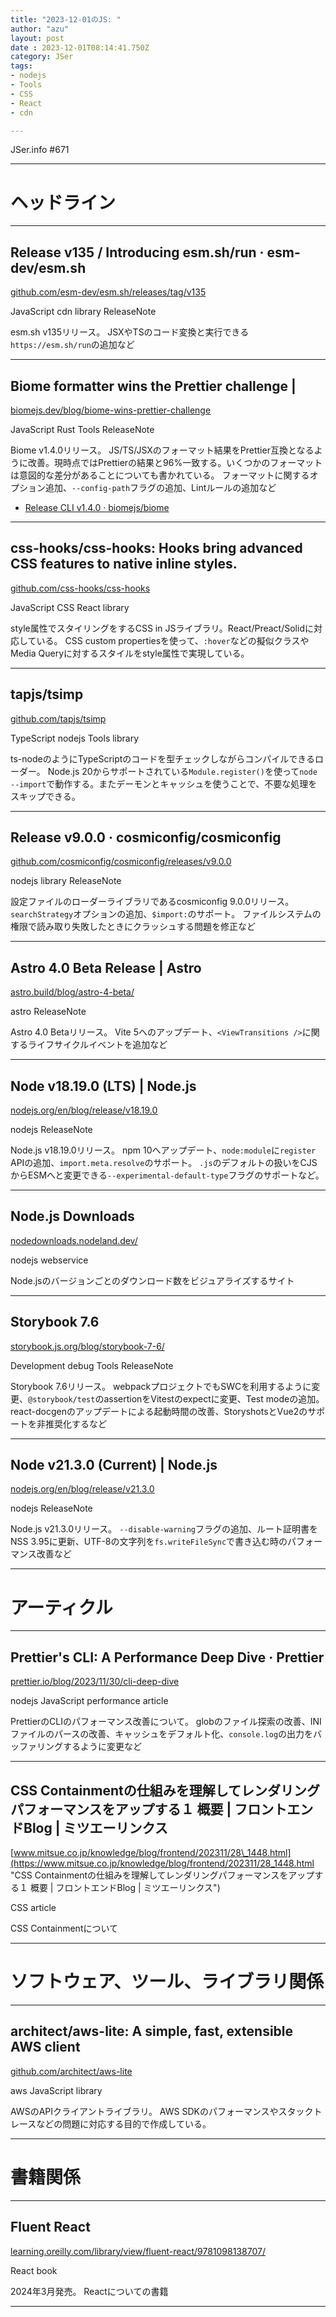 ```yaml
---
title: "2023-12-01のJS: "
author: "azu"
layout: post
date : 2023-12-01T08:14:41.750Z
category: JSer
tags:
- nodejs
- Tools
- CSS
- React
- cdn

---
```


JSer.info #671

----

<h1 class="site-genre">ヘッドライン</h1>

----

## Release v135 / Introducing esm.sh/run · esm-dev/esm.sh
[github.com/esm-dev/esm.sh/releases/tag/v135](https://github.com/esm-dev/esm.sh/releases/tag/v135 "Release v135 / Introducing esm.sh/run · esm-dev/esm.sh")
<p class="jser-tags jser-tag-icon"><span class="jser-tag">JavaScript</span> <span class="jser-tag">cdn</span> <span class="jser-tag">library</span> <span class="jser-tag">ReleaseNote</span></p>

esm.sh v135リリース。
JSXやTSのコード変換と実行できる
`https://esm.sh/run`の追加など


----

## Biome formatter wins the Prettier challenge |
[biomejs.dev/blog/biome-wins-prettier-challenge](https://biomejs.dev/blog/biome-wins-prettier-challenge "Biome formatter wins the Prettier challenge |")
<p class="jser-tags jser-tag-icon"><span class="jser-tag">JavaScript</span> <span class="jser-tag">Rust</span> <span class="jser-tag">Tools</span> <span class="jser-tag">ReleaseNote</span></p>

Biome v1.4.0リリース。
JS/TS/JSXのフォーマット結果をPrettier互換となるように改善。現時点ではPrettierの結果と96%一致する。いくつかのフォーマットは意図的な差分があることについても書かれている。
フォーマットに関するオプション追加、`--config-path`フラグの追加、Lintルールの追加など

- [Release CLI v1.4.0 · biomejs/biome](https://github.com/biomejs/biome/releases/tag/cli%2Fv1.4.0 "Release CLI v1.4.0 · biomejs/biome")

----

## css-hooks/css-hooks: Hooks bring advanced CSS features to native inline styles.
[github.com/css-hooks/css-hooks](https://github.com/css-hooks/css-hooks "css-hooks/css-hooks: Hooks bring advanced CSS features to native inline styles.")
<p class="jser-tags jser-tag-icon"><span class="jser-tag">JavaScript</span> <span class="jser-tag">CSS</span> <span class="jser-tag">React</span> <span class="jser-tag">library</span></p>

style属性でスタイリングをするCSS in JSライブラリ。React/Preact/Solidに対応している。
CSS custom propertiesを使って、`:hover`などの擬似クラスやMedia Queryに対するスタイルをstyle属性で実現している。


----

## tapjs/tsimp
[github.com/tapjs/tsimp](https://github.com/tapjs/tsimp "tapjs/tsimp")
<p class="jser-tags jser-tag-icon"><span class="jser-tag">TypeScript</span> <span class="jser-tag">nodejs</span> <span class="jser-tag">Tools</span> <span class="jser-tag">library</span></p>

ts-nodeのようにTypeScriptのコードを型チェックしながらコンパイルできるローダー。
Node.js 20からサポートされている`Module.register()`を使って`node --import`で動作する。またデーモンとキャッシュを使うことで、不要な処理をスキップできる。


----

## Release v9.0.0 · cosmiconfig/cosmiconfig
[github.com/cosmiconfig/cosmiconfig/releases/v9.0.0](https://github.com/cosmiconfig/cosmiconfig/releases/v9.0.0 "Release v9.0.0 · cosmiconfig/cosmiconfig")
<p class="jser-tags jser-tag-icon"><span class="jser-tag">nodejs</span> <span class="jser-tag">library</span> <span class="jser-tag">ReleaseNote</span></p>

設定ファイルのローダーライブラリであるcosmiconfig 9.0.0リリース。
`searchStrategy`オプションの追加、`$import:`のサポート。
ファイルシステムの権限で読み取り失敗したときにクラッシュする問題を修正など


----

## Astro 4.0 Beta Release | Astro
[astro.build/blog/astro-4-beta/](https://astro.build/blog/astro-4-beta/ "Astro 4.0 Beta Release | Astro")
<p class="jser-tags jser-tag-icon"><span class="jser-tag">astro</span> <span class="jser-tag">ReleaseNote</span></p>

Astro 4.0 Betaリリース。
Vite 5へのアップデート、`<ViewTransitions />`に関するライフサイクルイベントを追加など


----

## Node v18.19.0 (LTS) | Node.js
[nodejs.org/en/blog/release/v18.19.0](https://nodejs.org/en/blog/release/v18.19.0 "Node v18.19.0 (LTS) | Node.js")
<p class="jser-tags jser-tag-icon"><span class="jser-tag">nodejs</span> <span class="jser-tag">ReleaseNote</span></p>

Node.js v18.19.0リリース。
npm 10へアップデート、`node:module`に`register` APIの追加、`import.meta.resolve`のサポート。
`.js`のデフォルトの扱いをCJSからESMへと変更できる`--experimental-default-type`フラグのサポートなど。


----

## Node.js Downloads
[nodedownloads.nodeland.dev/](https://nodedownloads.nodeland.dev/ "Node.js Downloads")
<p class="jser-tags jser-tag-icon"><span class="jser-tag">nodejs</span> <span class="jser-tag">webservice</span></p>

Node.jsのバージョンごとのダウンロード数をビジュアライズするサイト


----

## Storybook 7.6
[storybook.js.org/blog/storybook-7-6/](https://storybook.js.org/blog/storybook-7-6/ "Storybook 7.6")
<p class="jser-tags jser-tag-icon"><span class="jser-tag">Development</span> <span class="jser-tag">debug</span> <span class="jser-tag">Tools</span> <span class="jser-tag">ReleaseNote</span></p>

Storybook 7.6リリース。
webpackプロジェクトでもSWCを利用するように変更、`@storybook/test`のassertionをVitestのexpectに変更、Test modeの追加。
react-docgenのアップデートによる起動時間の改善、StoryshotsとVue2のサポートを非推奨化するなど


----

## Node v21.3.0 (Current) | Node.js
[nodejs.org/en/blog/release/v21.3.0](https://nodejs.org/en/blog/release/v21.3.0 "Node v21.3.0 (Current) | Node.js")
<p class="jser-tags jser-tag-icon"><span class="jser-tag">nodejs</span> <span class="jser-tag">ReleaseNote</span></p>

Node.js v21.3.0リリース。
`--disable-warning`フラグの追加、ルート証明書をNSS 3.95に更新、UTF-8の文字列を`fs.writeFileSync`で書き込む時のパフォーマンス改善など


----
<h1 class="site-genre">アーティクル</h1>

----

## Prettier&#039;s CLI: A Performance Deep Dive · Prettier
[prettier.io/blog/2023/11/30/cli-deep-dive](https://prettier.io/blog/2023/11/30/cli-deep-dive "Prettier&#039;s CLI: A Performance Deep Dive · Prettier")
<p class="jser-tags jser-tag-icon"><span class="jser-tag">nodejs</span> <span class="jser-tag">JavaScript</span> <span class="jser-tag">performance</span> <span class="jser-tag">article</span></p>

PrettierのCLIのパフォーマンス改善について。
globのファイル探索の改善、INIファイルのパースの改善、キャッシュをデフォルト化、`console.log`の出力をバッファリングするように変更など


----

## CSS Containmentの仕組みを理解してレンダリングパフォーマンスをアップする１ 概要 | フロントエンドBlog | ミツエーリンクス
[www.mitsue.co.jp/knowledge/blog/frontend/202311/28\_1448.html](https://www.mitsue.co.jp/knowledge/blog/frontend/202311/28_1448.html "CSS Containmentの仕組みを理解してレンダリングパフォーマンスをアップする１ 概要 | フロントエンドBlog | ミツエーリンクス")
<p class="jser-tags jser-tag-icon"><span class="jser-tag">CSS</span> <span class="jser-tag">article</span></p>

CSS Containmentについて


----
<h1 class="site-genre">ソフトウェア、ツール、ライブラリ関係</h1>

----

## architect/aws-lite: A simple, fast, extensible AWS client
[github.com/architect/aws-lite](https://github.com/architect/aws-lite "architect/aws-lite: A simple, fast, extensible AWS client")
<p class="jser-tags jser-tag-icon"><span class="jser-tag">aws</span> <span class="jser-tag">JavaScript</span> <span class="jser-tag">library</span></p>

AWSのAPIクライアントライブラリ。
AWS SDKのパフォーマンスやスタックトレースなどの問題に対応する目的で作成している。


----
<h1 class="site-genre">書籍関係</h1>

----

## Fluent React
[learning.oreilly.com/library/view/fluent-react/9781098138707/](https://learning.oreilly.com/library/view/fluent-react/9781098138707/ "Fluent React")
<p class="jser-tags jser-tag-icon"><span class="jser-tag">React</span> <span class="jser-tag">book</span></p>

2024年3月発売。
Reactについての書籍


----
